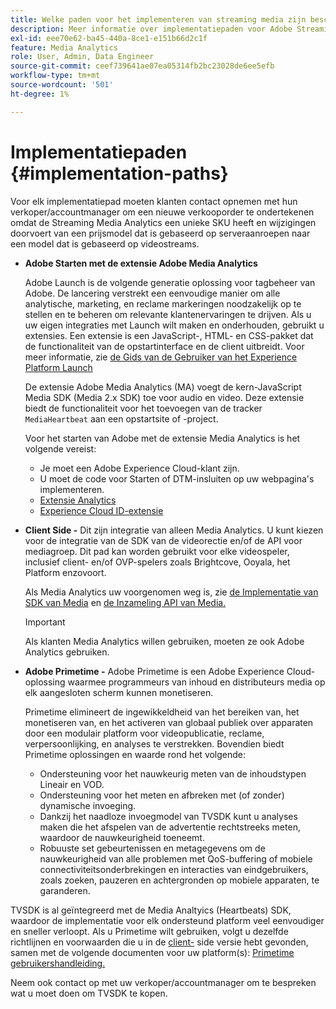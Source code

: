 ```yaml
---
title: Welke paden voor het implementeren van streaming media zijn beschikbaar?
description: Meer informatie over implementatiepaden voor Adobe Streaming Media, waaronder Adobe Launch.
exl-id: eee70e62-ba45-440a-8ce1-e151b66d2c1f
feature: Media Analytics
role: User, Admin, Data Engineer
source-git-commit: ceef739641ae07ea05314fb2bc23028de6ee5efb
workflow-type: tm+mt
source-wordcount: '501'
ht-degree: 1%

---
```


# Implementatiepaden {#implementation-paths}

Voor elk implementatiepad moeten klanten contact opnemen met hun verkoper/accountmanager om een nieuwe verkooporder te ondertekenen omdat de Streaming Media Analytics een unieke SKU heeft en wijzigingen doorvoert van een prijsmodel dat is gebaseerd op serveraanroepen naar een model dat is gebaseerd op videostreams.

* **Adobe Starten met de extensie Adobe Media Analytics**

   Adobe Launch is de volgende generatie oplossing voor tagbeheer van Adobe. De lancering verstrekt een eenvoudige manier om alle analytische, marketing, en reclame markeringen noodzakelijk op te stellen en te beheren om relevante klantenervaringen te drijven. Als u uw eigen integraties met Launch wilt maken en onderhouden, gebruikt u extensies. Een extensie is een JavaScript-, HTML- en CSS-pakket dat de functionaliteit van de opstartinterface en de client uitbreidt. Voor meer informatie, zie [de Gids van de Gebruiker van het Experience Platform Launch](https://experienceleague.adobe.com/docs/experience-platform/tags/home.html)

   De extensie Adobe Media Analytics (MA) voegt de kern-JavaScript Media SDK (Media 2.x SDK) toe voor audio en video. Deze extensie biedt de functionaliteit voor het toevoegen van de tracker `MediaHeartbeat` aan een opstartsite of -project.

   Voor het starten van Adobe met de extensie Media Analytics is het volgende vereist:
   * Je moet een Adobe Experience Cloud-klant zijn.
   * U moet de code voor Starten of DTM-insluiten op uw webpagina&#39;s implementeren.
   * [Extensie Analytics](https://experienceleague.adobe.com/docs/experience-platform/tags/extensions/adobe/analytics/overview.html)
   * [Experience Cloud ID-extensie](https://experienceleague.adobe.com/docs/experience-platform/tags/extensions/adobe/id-service/overview.html)


* **Client Side -** Dit zijn integratie van alleen Media Analytics. U kunt kiezen voor de integratie van de SDK van de videorectie en/of de API voor mediagroep. Dit pad kan worden gebruikt voor elke videospeler, inclusief client- en/of OVP-spelers zoals Brightcove, Ooyala, het Platform enzovoort.

   Als Media Analytics uw voorgenomen weg is, zie [de Implementatie van SDK van Media](/help/sdk-implement/setup/setup-overview.md) en [de Inzameling API van Media.](/help/media-collection-api/mc-api-overview.md)

   >[!IMPORTANT]
   >
   >Als klanten Media Analytics willen gebruiken, moeten ze ook Adobe Analytics gebruiken.

* **Adobe Primetime -** Adobe Primetime is een Adobe Experience Cloud-oplossing waarmee programmeurs van inhoud en distributeurs media op elk aangesloten scherm kunnen monetiseren.

   Primetime elimineert de ingewikkeldheid van het bereiken van, het monetiseren van, en het activeren van globaal publiek over apparaten door een modulair platform voor videopublicatie, reclame, verpersoonlijking, en analyses te verstrekken. Bovendien biedt Primetime oplossingen en waarde rond het volgende:

   * Ondersteuning voor het nauwkeurig meten van de inhoudstypen Lineair en VOD.
   * Ondersteuning voor het meten en afbreken met (of zonder) dynamische invoeging.
   * Dankzij het naadloze invoegmodel van TVSDK kunt u analyses maken die het afspelen van de advertentie rechtstreeks meten, waardoor de nauwkeurigheid toeneemt.
   * Robuuste set gebeurtenissen en metagegevens om de nauwkeurigheid van alle problemen met QoS-buffering of mobiele connectiviteitsonderbrekingen en interacties van eindgebruikers, zoals zoeken, pauzeren en achtergronden op mobiele apparaten, te garanderen.

<!--
   * Integrated support for Nielsen DTVR (linear) with ID3 metadata and DCR with CMS metadata.
-->

TVSDK is al geïntegreerd met de Media Analtyics (Heartbeats) SDK, waardoor de implementatie voor elk ondersteund platform veel eenvoudiger en sneller verloopt. <!--Primetime also supports the partnership with Nielsen.--> Als u Primetime wilt gebruiken, volgt u dezelfde richtlijnen en voorwaarden die u in de  [client-](/help/intro-to-ava/implementation-paths/client-side-path.md) side versie hebt gevonden, samen met de volgende documenten voor uw platform(s):  [Primetime gebruikershandleiding.](https://helpx.adobe.com/nl/primetime/user-guide.html)

Neem ook contact op met uw verkoper/accountmanager om te bespreken wat u moet doen om TVSDK te kopen.
